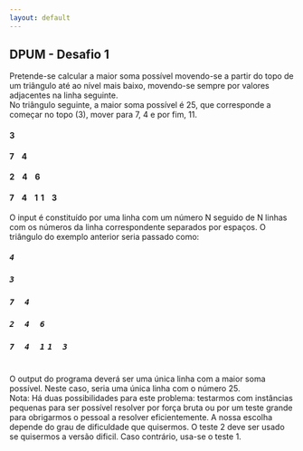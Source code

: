 ```yaml
---
layout: default
---
```

<section id="challenges">
  <div class="container">
    <section id="desafio1">
      <div class="section-title-container text-center">
        <h2 class="section-title">DPUM - Desafio 1</h2>
      </div>
      <div class="col-md-offset-2 col-md-8 def-text">
        Pretende-se calcular a maior soma possível movendo-se a partir do topo de um triângulo até ao nível mais baixo, movendo-se sempre por valores adjacentes na linha seguinte.
      </div>
      <div class="col-md-offset-2 col-md-8 def-text">
        No triângulo seguinte, a maior soma possível é 25, que corresponde a começar no topo (3), mover para 7, 4 e por fim, 11.<br>
        <b><h4 class="text-center" style="letter-spacing: 5px;">3</h4></b>
        <b><h4 class="text-center" style="letter-spacing: 5px">7 4</h4></b>
        <b><h4 class="text-center" style="letter-spacing: 5px">2 4 6</h4></b>
        <b><h4 class="text-center" style="letter-spacing: 5px">7 4 11 3</h4></b>
      </div>
      <div class="col-md-offset-2 col-md-8 def-text">
        O input é constituído por uma linha com um número N seguido de N linhas com os números da linha correspondente separados por espaços. O triângulo do exemplo anterior seria passado como:<br>
        <b><h5 style="letter-spacing: 5px; font-family: monospace;">4</h5></b>
        <b><h5 style="letter-spacing: 5px; font-family: monospace;">3</h5></b>
        <b><h5 style="letter-spacing: 5px; font-family: monospace;">7 4</h5></b>
        <b><h5 style="letter-spacing: 5px; font-family: monospace;">2 4 6</h5></b>
        <b><h5 style="letter-spacing: 5px; font-family: monospace;">7 4 11 3</h5></b><br>
        O output do programa deverá ser uma única linha com a maior soma possível. Neste caso, seria uma única linha com o número 25.
      </div>
      <div class="col-md-offset-2 col-md-8 def-text">
        <span>Nota: Há duas possibilidades para este problema: testarmos com instâncias pequenas para ser possível resolver por força bruta ou por um teste grande para obrigarmos o pessoal a resolver eficientemente. A nossa escolha depende do grau de dificuldade que quisermos. O teste 2 deve ser usado se quisermos a versão dificil. Caso contrário, usa-se o teste 1.</span>
      </div>
    </section>
</div>
</section>

